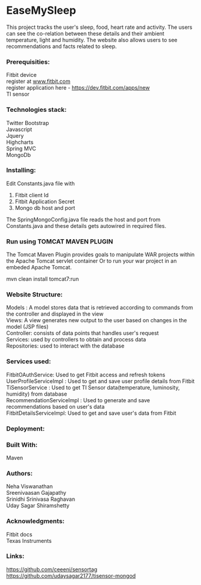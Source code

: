 # EaseMySleep
This project tracks the user's sleep, food, heart rate and activity. The users can see the co-relation between these details and their ambient temperature, light and humidity. The website also allows users to see recommendations and facts related to sleep.

### Prerequisities: 
  Fitbit device  
  register at www.fitbit.com  
  register application here - https://dev.fitbit.com/apps/new   
  TI sensor  

### Technologies stack:
  Twitter Bootstrap  
  Javascript  
  Jquery  
  Highcharts  
  Spring MVC  
  MongoDb  

### Installing:

Edit Constants.java file with
  1. Fitbit client Id
  2. Fitbit Application Secret
  3. Mongo db host and port
  
The SpringMongoConfig.java file reads the host and port from Constants.java and these details gets autowired in required files.

### Run using TOMCAT MAVEN PLUGIN
The Tomcat Maven Plugin provides goals to manipulate WAR projects within the Apache Tomcat servlet container Or to run your war project in an embeded Apache Tomcat.

mvn clean install tomcat7:run 

### Website Structure:
  Models : A model stores data that is retrieved according to commands from the controller and displayed in the view  
  Views: A view generates new output to the user based on changes in the model (JSP files)  
  Controller: consists of data points that handles user's request  
  Services: used by controllers to obtain and process data  
  Repositories: used to interact with the database  

### Services used:
  FitbitOAuthService: Used to get Fitbit access and refresh tokens 
  UserProfileServiceImpl : Used to get and save user profile details from Fitbit  
  TiSensorService : Used to get TI Sensor data(temperature, luminosity, humidity) from database  
  RecommendationServiceImpl : Used to generate and save recommendations based on user's data  
  FitbitDetailsServiceImpl: Used to get and save user's data from Fitbit    

### Deployment:


### Built With:
Maven 

### Authors:
  Neha Viswanathan  
  Sreenivaasan Gajapathy  
  Srinidhi Srinivasa Raghavan   
  Uday Sagar Shiramshetty  

### Acknowledgments:
  Fitbit docs  
  Texas Instruments  
  
### Links: 
https://github.com/ceeeni/sensortag  
https://github.com/udaysagar2177/tisensor-mongod  






